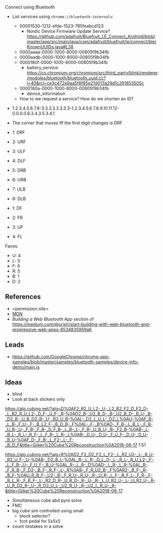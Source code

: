 Connect using Bluetooth
- List services using `chrome://bluetooth-internals`:
  - 00001530-1212-efde-1523-785feabcd123
    - Nordic Device Firmware Update Service? https://github.com/adafruit/Bluefruit_LE_Connect_Android/blob/master/app/src/main/java/com/adafruit/bluefruit/le/connect/ble/KnownUUIDs.java#L38
  - 0000aaaa-0000-1000-8000-00805f9b34fb
  - 0000aadb-0000-1000-8000-00805f9b34fb
  - 0000180f-0000-1000-8000-00805f9b34fb
    - battery_service: https://cs.chromium.org/chromium/src/third_party/blink/renderer/modules/bluetooth/bluetooth_uuid.cc?l=40&rcl=ce3c472e9aa5f8f85e21d013a29d1c291853505c
  - 0000180a-0000-1000-8000-00805f9b34fb
    - device_information
  - How to we request a service? How do we shorten an ID?

- 1.2.3.4.5.6.7.8-3.3.3.3.3.3.3.3-1.2.3.4.5.6.7.8.9.10.11.12-0.0.0.0.6.3.4.3.5.3.4.1

- The corner that moves iff the first digit changes is DRF
- 1: DRF
- 2: URF
- 3: ULF
- 4: DLF
- 5: DRB
- 6: URB
- 7: ULB
- 8: DLB

- 1: DF
- 2: FR
- 3: UF
- 4: FL

Faces:
- U: 4
- L: 3
- F: 6
- R: 5
- B: 1
- D: 2

## References

- <permission.site>
- [MDN](https://developer.mozilla.org/en-US/docs/Web/API/Web_Bluetooth_API)
- *Building a Web Bluetooth App* section of <https://medium.com/@urish/start-building-with-web-bluetooth-and-progressive-web-apps-6534835959a6>

## Leads
- https://github.com/GoogleChrome/chrome-app-samples/blob/master/samples/bluetooth-samples/device-info-demo/main.js

## Ideas

- blind
- Look at back stickers only

https://alg.cubing.net/?alg=D%0AF2_R2_U_L2-_U-_L2_B2_F2_D_F2_D-_L_B2_R_U_L2-_D_F-_U_F-_R-%0AD2_B-_U2_B_D-_B-_U2_B_D-_B_U-_B-_D2_B-_U_B_D2_B-_U-_B2_U_B-%0AL-_D2_L_U_L-_D2_L%0AU-%0AF_B-_L_B-_F_U-_F-_B_L2_F-_B_D_B-_F%0AL-_F-_B%0AD-_F_B-_L_B_L-_F_B-_U_B-_U-_F_B-_F_B-_D_F_B-_L_B-_L-_F_B-_U_B_U-_B-_F2_B-%0AB-_L-_B_L-_R_L-_R_F-_L_F_R-_L_R-_L%0AB-_D_U-_D_U-_F_U_F-_D_U-_D_U-_B_U-%0AF_D-_F_B-_L_F2-_L-_F-_B_D_F&title=Giiker%20Cube%20Reconstruction%0A2018-06-17
1:51

https://alg.cubing.net/?alg=R%0AD2_F2_D2_F2_L_F2-_L_R2_U2-_L-_R_U-_R2_U_F-_U-%0AB-_D2_B_L-%0AL_R-_L_R-_D_L_D-_L-_R_L-_R_U_L2-_F-_L_F_B-_U-_F_U_F-_B_U-%0AL_R-_L_R-_D%0AD-_L_R-_L_R-%0AL_R-_F_R_B-_F_D2-_B_F-_R_F-_L-_R%0AB-_F_R_U2_B-_F%0AR2-_B_F-_R-_B_F-%0AU_R_B_F-_U2-_B-_F_R_U-_R_U-_R-_U_R-_L_F-_R_F_L-_F_R-_F-_R_L_R-_F_R_F-_L-_R2_D_R-_U_R_D-_R-_U-_R-_L_U_R2_U-_L-_U_R2_U-_R-_U_R_D2_R-_U-_R_D2_U_L-_U2_R_U-_R-_U2_L_R_U-_R-&title=Giiker%20Cube%20Reconstruction%0A2018-06-17
- Simultaneous cube abd pyra solve
- FMC
- big cube sim controlled using small
  - block selector?
  - foot pedal for 5x5x5
- count mistakes in a solve